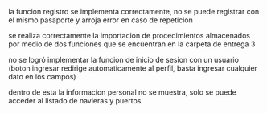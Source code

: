 la funcion registro se implementa correctamente, no se puede registrar con el mismo pasaporte y arroja error en caso de repeticion

se realiza correctamente la importacion de procedimientos almacenados por medio de dos funciones que se encuentran en la carpeta de entrega 3

no se logró implementar la funcion de inicio de sesion con un usuario (boton ingresar redirige automaticamente al perfil, basta ingresar cualquier dato en los campos)

dentro de esta la informacion personal no se muestra, solo se puede acceder al listado de navieras y puertos